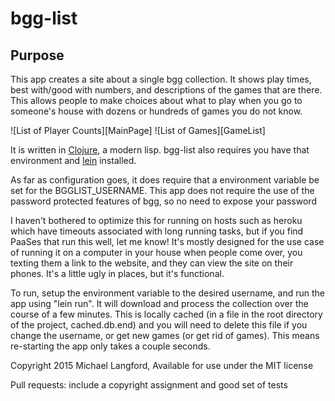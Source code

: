 # bgg-list

## Purpose

This app creates a site about a single bgg collection. It shows play times, best with/good with numbers, and descriptions of the games that are there. This allows people to make choices about what to play when you go to someone's house with dozens or hundreds of games you do not know.

![List of Player Counts][MainPage]
![List of Games][GameList]

It is written in [Clojure](http://www.braveclojure.com), a modern lisp. bgg-list also requires you have that environment and [lein](http://leiningen.org) installed.

As far as configuration goes, it does require that a environment variable be set for the BGGLIST_USERNAME. This app does not require the use of the password protected features of bgg, so no need to expose your password

I haven't bothered to optimize this for running on hosts such as heroku which have timeouts associated with long running tasks, but if you find PaaSes that run this well, let me know! It's mostly designed for the use case of running it on a computer in your house when people come over, you texting them a link to the website, and they can view the site on their phones. It's a little ugly in places, but it's functional. 

To run, setup the environment variable to the desired username, and run the app using "lein run". It will download and process the collection over  the course of a few minutes. This is locally cached (in a file in the root directory of the project, cached.db.end) and you will need to delete this file if you change the username, or get new games (or get rid of games). This means re-starting the app only takes a couple seconds.

Copyright 2015 Michael Langford, Available for use under the MIT license

Pull requests: include a copyright assignment and good set of tests 

